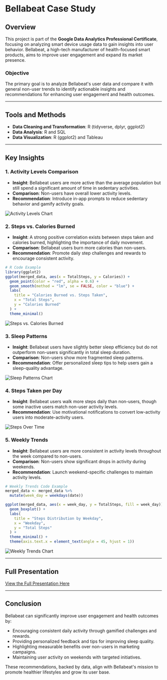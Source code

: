 # Bellabeat Case Study

## Overview
This project is part of the **Google Data Analytics Professional Certificate**, focusing on analyzing smart device usage data to gain insights into user behavior. Bellabeat, a high-tech manufacturer of health-focused smart products, aims to improve user engagement and expand its market presence.

### Objective
The primary goal is to analyze Bellabeat's user data and compare it with general non-user trends to identify actionable insights and recommendations for enhancing user engagement and health outcomes.

---

## Tools and Methods
- **Data Cleaning and Transformation**: R (tidyverse, dplyr, ggplot2)
- **Data Analysis**: R and SQL
- **Data Visualization**: R (ggplot2) and Tableau

---

## Key Insights

### 1. Activity Levels Comparison
- **Insight**: Bellabeat users are more active than the average population but still spend a significant amount of time in sedentary activities.
- **Comparison**: Non-users have overall lower activity levels.
- **Recommendation**: Introduce in-app prompts to reduce sedentary behavior and gamify activity goals.

![Activity Levels Chart](https://github.com/user-attachments/assets/1e42f8f9-e3f7-4a4c-baf3-4b4161a0dee6)

### 2. Steps vs. Calories Burned
- **Insight**: A strong positive correlation exists between steps taken and calories burned, highlighting the importance of daily movement.
- **Comparison**: Bellabeat users burn more calories than non-users.
- **Recommendation**: Promote daily step challenges and rewards to encourage consistent activity.

```r
# R Code Example
library(ggplot2)
ggplot(merged_data, aes(x = TotalSteps, y = Calories)) +
  geom_point(color = "red", alpha = 0.6) +
  geom_smooth(method = "lm", se = FALSE, color = "blue") +
  labs(
    title = "Calories Burned vs. Steps Taken",
    x = "Total Steps",
    y = "Calories Burned"
  ) +
  theme_minimal()
```
![Steps vs. Calories Burned](https://github.com/user-attachments/assets/d77e7ea7-a081-4706-8478-21d2edf270b9)

### 3. Sleep Patterns
- **Insight**: Bellabeat users have slightly better sleep efficiency but do not outperform non-users significantly in total sleep duration.
- **Comparison**: Non-users show more fragmented sleep patterns.
- **Recommendation**: Offer personalized sleep tips to help users gain a sleep-quality advantage.

![Sleep Patterns Chart](https://github.com/user-attachments/assets/76542d1f-2005-40c3-97ff-54cbdd6ae2d0)

### 4. Steps Taken per Day
- **Insight**: Bellabeat users walk more steps daily than non-users, though some inactive users match non-user activity levels.
- **Recommendation**: Use motivational notifications to convert low-activity users into moderate-activity users.

![Steps Over Time](https://github.com/user-attachments/assets/454c000a-2a5a-4adf-b34b-17e073fa9573)

### 5. Weekly Trends
- **Insight**: Bellabeat users are more consistent in activity levels throughout the week compared to non-users.
- **Comparison**: Non-users show significant drops in activity during weekends.
- **Recommendation**: Launch weekend-specific challenges to maintain activity levels.

```r
# Weekly Trends Code Example
merged_data <- merged_data %>%
  mutate(week_day = weekdays(date))

ggplot(merged_data, aes(x = week_day, y = TotalSteps, fill = week_day)) +
  geom_boxplot() +
  labs(
    title = "Steps Distribution by Weekday",
    x = "Weekday",
    y = "Total Steps"
  ) +
  theme_minimal() +
  theme(axis.text.x = element_text(angle = 45, hjust = 1))
```
![Weekly Trends Chart](https://github.com/user-attachments/assets/71b14d29-8f73-4f97-ac60-99b517c19a94)

---

## Full Presentation
[View the Full Presentation Here](file:///C:/Users/victo/Downloads/Bellabeat_Case_Study_Presentation.pdf)

---

## Conclusion
Bellabeat can significantly improve user engagement and health outcomes by:
- Encouraging consistent daily activity through gamified challenges and rewards.
- Providing personalized feedback and tips for improving sleep quality.
- Highlighting measurable benefits over non-users in marketing campaigns.
- Maintaining user activity on weekends with targeted initiatives.

These recommendations, backed by data, align with Bellabeat's mission to promote healthier lifestyles and grow its user base.


